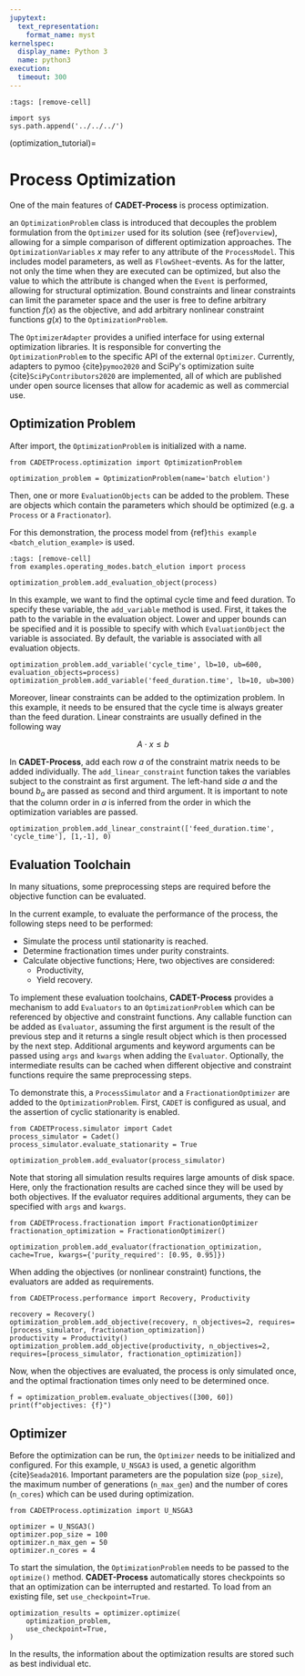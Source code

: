 ```yaml
---
jupytext:
  text_representation:
    format_name: myst
kernelspec:
  display_name: Python 3
  name: python3
execution:
  timeout: 300
---
```


```{code-cell} ipython3
:tags: [remove-cell]

import sys
sys.path.append('../../../')
```

(optimization_tutorial)=
# Process Optimization
One of the main features of **CADET-Process** is process optimization. 

an `OptimizationProblem` class is introduced that decouples the problem formulation from the `Optimizer` used for its solution (see {ref}`overview`), allowing for a simple comparison of different optimization approaches.
The `OptimizationVariables` $x$ may refer to any attribute of the `ProcessModel`.
This includes model parameters, as well as `FlowSheet`-events.
As for the latter, not only the time when they are executed can be optimized, but also the value to which the attribute is changed when the `Event` is performed, allowing for structural optimization.
Bound constraints and linear constraints can limit the parameter space and the user is free to define arbitrary function $f(x)$ as the objective, and add arbitrary nonlinear constraint functions $g(x)$ to the `OptimizationProblem`.

The `OptimizerAdapter` provides a unified interface for using external optimization libraries.
It is responsible for converting the `OptimizationProblem` to the specific API of the external `Optimizer`.
Currently, adapters to pymoo {cite}`pymoo2020` and SciPy's optimization suite {cite}`SciPyContributors2020` are implemented, all of which are published under open source licenses that allow for academic as well as commercial use.

## Optimization Problem
After import, the `OptimizationProblem` is initialized with a name.

```{code-cell} ipython3
from CADETProcess.optimization import OptimizationProblem

optimization_problem = OptimizationProblem(name='batch elution')
```

Then, one or more `EvaluationObjects` can be added to the problem.
These are objects which contain the parameters which should be optimized (e.g. a `Process` or a `Fractionator`).

For this demonstration, the process model from {ref}`this example <batch_elution_example>` is used.

```{code-cell} ipython3
:tags: [remove-cell]
from examples.operating_modes.batch_elution import process
```

```{code-cell} ipython3
optimization_problem.add_evaluation_object(process)
```

In this example, we want to find the optimal cycle time and feed duration.
To specify these variable, the `add_variable` method is used.
First, it takes the path to the variable in the evaluation object.
Lower and upper bounds can be specified and it is possible to specify with which `EvaluationObject` the variable is associated.
By default, the variable is associated with all evaluation objects.

```{code-cell} ipython3
optimization_problem.add_variable('cycle_time', lb=10, ub=600, evaluation_objects=process)
optimization_problem.add_variable('feed_duration.time', lb=10, ub=300)
```

Moreover, linear constraints can be added to the optimization problem.
In this example, it needs to be ensured that the cycle time is always greater than the feed duration.
Linear constraints are usually defined in the following way

$$
A \cdot x \leq b
$$

In **CADET-Process**, add each row $a$ of the constraint matrix needs to be added individually.
The `add_linear_constraint` function takes the variables subject to the constraint as first argument.
The left-hand side $a$ and the bound $b_a$ are passed as second and third argument. 
It is important to note that the column order in $a$ is inferred from the order in which the optimization variables are passed.

```{code-cell} ipython3
optimization_problem.add_linear_constraint(['feed_duration.time', 'cycle_time'], [1,-1], 0)
```

## Evaluation Toolchain
In many situations, some preprocessing steps are required before the objective function can be evaluated.

In the current example, to evaluate the performance of the process, the following steps need to be performed:
- Simulate the process until stationarity is reached.
- Determine fractionation times under purity constraints.
- Calculate objective functions; Here, two objectives are considered:
	- Productivity,
	- Yield recovery.

To implement these evaluation toolchains, **CADET-Process** provides a mechanism to add `Evaluators` to an `OptimizationProblem` which can be referenced by objective and constraint functions.
Any callable function can be added as `Evaluator`, assuming the first argument is the result of the previous step and it returns a single result object which is then processed by the next step.
Additional arguments and keyword arguments can be passed using `args` and `kwargs` when adding the `Evaluator`.
Optionally, the intermediate results can be cached when different objective and constraint functions require the same preprocessing steps.

To demonstrate this, a `ProcessSimulator` and a `FractionationOptimizer` are added to the `OptimizationProblem`.
First, `CADET` is configured as usual, and the assertion of cyclic stationarity is enabled.

```{code-cell} ipython3
from CADETProcess.simulator import Cadet
process_simulator = Cadet()
process_simulator.evaluate_stationarity = True

optimization_problem.add_evaluator(process_simulator)
```

Note that storing all simulation results requires large amounts of disk space.
Here, only the fractionation results are cached since they will be used by both objectives.
If the evaluator requires additional arguments, they can be specified with `args` and `kwargs`.

```{code-cell} ipython3
from CADETProcess.fractionation import FractionationOptimizer
fractionation_optimization = FractionationOptimizer()

optimization_problem.add_evaluator(fractionation_optimization, cache=True, kwargs={'purity_required': [0.95, 0.95]})
```

When adding the objectives (or nonlinear constraint) functions, the evaluators are added as requirements.

```{code-cell} ipython3
from CADETProcess.performance import Recovery, Productivity

recovery = Recovery()
optimization_problem.add_objective(recovery, n_objectives=2, requires=[process_simulator, fractionation_optimization])
productivity = Productivity()
optimization_problem.add_objective(productivity, n_objectives=2, requires=[process_simulator, fractionation_optimization])
```

Now, when the objectives are evaluated, the process is only simulated once, and the optimal fractionation times only need to be determined once.

```{code-cell} ipython3
f = optimization_problem.evaluate_objectives([300, 60])
print(f"objectives: {f}")
```

## Optimizer
Before the optimization can be run, the `Optimizer` needs to be initialized and configured.
For this example, `U_NSGA3` is used, a genetic algorithm {cite}`Seada2016`.
Important parameters are the population size (`pop_size`), the maximum number of generations (`n_max_gen`) and the number of cores (`n_cores`) which can be used during optimization.

```{code-cell} ipython3
from CADETProcess.optimization import U_NSGA3

optimizer = U_NSGA3()
optimizer.pop_size = 100
optimizer.n_max_gen = 50
optimizer.n_cores = 4
```

To start the simulation, the `OptimizationProblem` needs to be passed to the `optimize()` method.
**CADET-Process** automatically stores checkpoints so that an optimization can be interrupted and restarted.
To load from an existing file, set `use_checkpoint=True`.

<!-- ```{code-cell} ipython3 -->
```
optimization_results = optimizer.optimize(
    optimization_problem,
    use_checkpoint=True,
)
```

In the results, the information about the optimization results are stored such as best individual etc.

